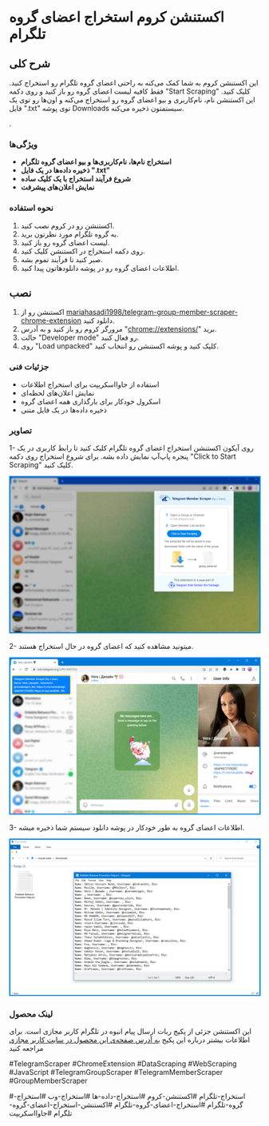 # اکستنشن کروم استخراج اعضای گروه تلگرام


## شرح کلی

این اکستنشن کروم به شما کمک می‌کنه به راحتی اعضای گروه تلگرام رو استخراج کنید. فقط کافیه لیست اعضای گروه رو باز کنید و روی دکمه "Start Scraping" کلیک کنید. این اکستنشن نام، نام‌کاربری و بیو اعضای گروه رو استخراج می‌کنه و اون‌ها رو توی یک فایل ".txt" توی پوشه Downloads سیستمتون ذخیره می‌کنه.

.


### ویژگی‌ها

*   **استخراج نام‌ها، نام‌کاربری‌ها و بیو اعضای گروه تلگرام**
*   **ذخیره داده‌ها در یک فایل ".txt"**
*   **شروع فرآیند استخراج با یک کلیک ساده**
*   **نمایش اعلان‌های پیشرفت**


### نحوه استفاده

1. اکستنشن رو در کروم نصب کنید.
2. به گروه تلگرام مورد نظرتون برید.
3. لیست اعضای گروه رو باز کنید.
4. روی دکمه استخراج در اکستنشن کلیک کنید.
5. صبر کنید تا فرآیند تموم بشه.
6. اطلاعات اعضای گروه رو در پوشه دانلودهاتون پیدا کنید.


## نصب

1. اکستنشن رو از [mariahasadi1998/telegram-group-member-scraper-chrome-extension](https://github.com/mariahasadi1998/telegram-group-member-scraper-chrome-extension/tree/main) دانلود کنید.
2. مرورگر کروم رو باز کنید و به آدرس "[chrome://extensions/](chrome://extensions/)" برید.
3. حالت "Developer mode" رو فعال کنید.
4. روی "Load unpacked" کلیک کنید و پوشه اکستنشن رو انتخاب کنید.


### جزئیات فنی

- استفاده از جاوااسکریپت برای استخراج اطلاعات
- نمایش اعلان‌های لحظه‌ای
- اسکرول خودکار برای بارگذاری همه اعضای گروه
- ذخیره داده‌ها در یک فایل متنی

  

### تصاویر

1-  روی آیکون اکستنشن استخراج اعضای گروه تلگرام کلیک کنید تا رابط کاربری در یک پنجره پاپ‌آپ نمایش داده بشه. برای شروع استخراج روی دکمه "Click to Start Scraping" کلیک کنید.

   ![تصویر 1](screenshot/extension-1.png)

2- میتونید مشاهده کنید که اعضای گروه در حال استخراج هستند.

   ![تصویر 2](screenshot/extension-2.png)

3- اطلاعات اعضای گروه به طور خودکار در پوشه دانلود سیستم شما ذخیره میشه.

   ![تصویر 3](screenshot/extension-3.png)

### لینک محصول
این اکستنشن جزئی از پکیج ربات ارسال پیام انبوه در تلگرام کاربر مجازی است. برای اطلاعات بیشتر درباره این پکیج [به آدرس صفحه‌ی این محصول در سایت کاربر مجازی](https://www.v-user.com/fa/محصولات/ربات-ارسال-پیام-انبوه-تلگرام) مراجعه کنید

#TelegramScraper #ChromeExtension #DataScraping #WebScraping #JavaScript #TelegramGroupScraper #TelegramMemberScraper #GroupMemberScraper

#استخراج-تلگرام #اکستنشن-کروم #استخراج-داده-ها #استخراج-وب #استخراج-گروه-تلگرام #استخراج-اعضای-گروه-تلگرام #اکستنشن-استخراج-اعضای-گروه-تلگرام #جاوااسکریپت
